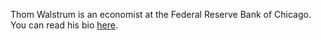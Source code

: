 Thom Walstrum is an economist at the Federal Reserve Bank of Chicago. You can read his bio [here](https://www.chicagofed.org/people/w/walstrum-thomas).
